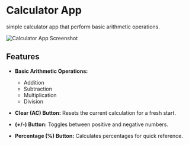 # Calculator App

simple calculator app that perform basic arithmetic operations.

![Calculator App Screenshot](https://github.com/user-attachments/assets/aef80fad-6a11-4d45-8df0-7f0f2159a31c)

## Features

- **Basic Arithmetic Operations:**
  - Addition
  - Subtraction
  - Multiplication
  - Division

- **Clear (AC) Button:** Resets the current calculation for a fresh start.

- **(+/-) Button:** Toggles between positive and negative numbers.

- **Percentage (%) Button:** Calculates percentages for quick reference.
